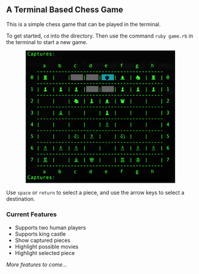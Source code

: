 ## A Terminal Based Chess Game

This is a simple chess game that can be played in the terminal.

To get started, `cd` into the directory. Then use the command `ruby game.rb` in the terminal to start a new game.

<p align='center'>
  <img src='images/board.png' width='400px'/>
</p>

Use `space` or `return` to select a piece, and use the arrow keys to select a destination.

### Current Features
- Supports two human players
- Supports king castle
- Show captured pieces
- Highlight possible movies
- Highlight selected piece

_More features to come..._
